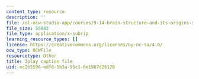 ```yaml
---
content_type: resource
description: ''
file: /ol-ocw-studio-app/courses/9-14-brain-structure-and-its-origins-spring-2014/ec2b5596edf85b3a95c16e1987d26128_555129.vtt
file_size: 59882
file_type: application/x-subrip
learning_resource_types: []
license: https://creativecommons.org/licenses/by-nc-sa/4.0/
ocw_type: OCWFile
resourcetype: Other
title: 3play caption file
uid: ec2b5596-edf8-5b3a-95c1-6e1987d26128
---
```

